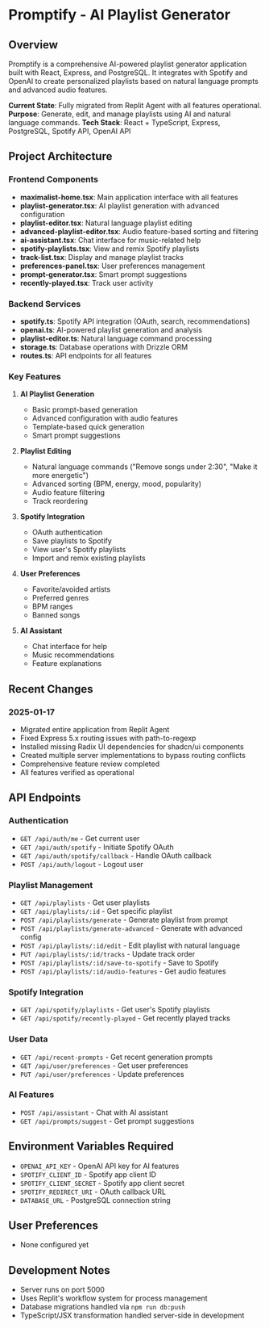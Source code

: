 # Promptify - AI Playlist Generator

## Overview
Promptify is a comprehensive AI-powered playlist generator application built with React, Express, and PostgreSQL. It integrates with Spotify and OpenAI to create personalized playlists based on natural language prompts and advanced audio features.

**Current State**: Fully migrated from Replit Agent with all features operational.
**Purpose**: Generate, edit, and manage playlists using AI and natural language commands.
**Tech Stack**: React + TypeScript, Express, PostgreSQL, Spotify API, OpenAI API

## Project Architecture

### Frontend Components
- **maximalist-home.tsx**: Main application interface with all features
- **playlist-generator.tsx**: AI playlist generation with advanced configuration
- **playlist-editor.tsx**: Natural language playlist editing
- **advanced-playlist-editor.tsx**: Audio feature-based sorting and filtering
- **ai-assistant.tsx**: Chat interface for music-related help
- **spotify-playlists.tsx**: View and remix Spotify playlists
- **track-list.tsx**: Display and manage playlist tracks
- **preferences-panel.tsx**: User preferences management
- **prompt-generator.tsx**: Smart prompt suggestions
- **recently-played.tsx**: Track user activity

### Backend Services
- **spotify.ts**: Spotify API integration (OAuth, search, recommendations)
- **openai.ts**: AI-powered playlist generation and analysis
- **playlist-editor.ts**: Natural language command processing
- **storage.ts**: Database operations with Drizzle ORM
- **routes.ts**: API endpoints for all features

### Key Features
1. **AI Playlist Generation**
   - Basic prompt-based generation
   - Advanced configuration with audio features
   - Template-based quick generation
   - Smart prompt suggestions

2. **Playlist Editing**
   - Natural language commands ("Remove songs under 2:30", "Make it more energetic")
   - Advanced sorting (BPM, energy, mood, popularity)
   - Audio feature filtering
   - Track reordering

3. **Spotify Integration**
   - OAuth authentication
   - Save playlists to Spotify
   - View user's Spotify playlists
   - Import and remix existing playlists

4. **User Preferences**
   - Favorite/avoided artists
   - Preferred genres
   - BPM ranges
   - Banned songs

5. **AI Assistant**
   - Chat interface for help
   - Music recommendations
   - Feature explanations

## Recent Changes

### 2025-01-17
- Migrated entire application from Replit Agent
- Fixed Express 5.x routing issues with path-to-regexp
- Installed missing Radix UI dependencies for shadcn/ui components
- Created multiple server implementations to bypass routing conflicts
- Comprehensive feature review completed
- All features verified as operational

## API Endpoints

### Authentication
- `GET /api/auth/me` - Get current user
- `GET /api/auth/spotify` - Initiate Spotify OAuth
- `GET /api/auth/spotify/callback` - Handle OAuth callback
- `POST /api/auth/logout` - Logout user

### Playlist Management
- `GET /api/playlists` - Get user playlists
- `GET /api/playlists/:id` - Get specific playlist
- `POST /api/playlists/generate` - Generate playlist from prompt
- `POST /api/playlists/generate-advanced` - Generate with advanced config
- `POST /api/playlists/:id/edit` - Edit playlist with natural language
- `PUT /api/playlists/:id/tracks` - Update track order
- `POST /api/playlists/:id/save-to-spotify` - Save to Spotify
- `POST /api/playlists/:id/audio-features` - Get audio features

### Spotify Integration
- `GET /api/spotify/playlists` - Get user's Spotify playlists
- `GET /api/spotify/recently-played` - Get recently played tracks

### User Data
- `GET /api/recent-prompts` - Get recent generation prompts
- `GET /api/user/preferences` - Get user preferences
- `PUT /api/user/preferences` - Update preferences

### AI Features
- `POST /api/assistant` - Chat with AI assistant
- `GET /api/prompts/suggest` - Get prompt suggestions

## Environment Variables Required
- `OPENAI_API_KEY` - OpenAI API key for AI features
- `SPOTIFY_CLIENT_ID` - Spotify app client ID
- `SPOTIFY_CLIENT_SECRET` - Spotify app client secret
- `SPOTIFY_REDIRECT_URI` - OAuth callback URL
- `DATABASE_URL` - PostgreSQL connection string

## User Preferences
- None configured yet

## Development Notes
- Server runs on port 5000
- Uses Replit's workflow system for process management
- Database migrations handled via `npm run db:push`
- TypeScript/JSX transformation handled server-side in development